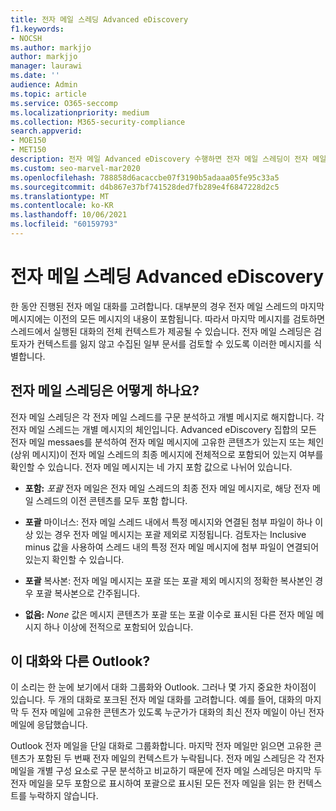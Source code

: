 ```yaml
---
title: 전자 메일 스레딩 Advanced eDiscovery
f1.keywords:
- NOCSH
ms.author: markjjo
author: markjjo
manager: laurawi
ms.date: ''
audience: Admin
ms.topic: article
ms.service: O365-seccomp
ms.localizationpriority: medium
ms.collection: M365-security-compliance
search.appverid:
- MOE150
- MET150
description: 전자 메일 Advanced eDiscovery 수행하면 전자 메일 스레딩이 전자 메일 대화를 구문 분석하고 각 메시지를 서로 다른 범주로 구분합니다.
ms.custom: seo-marvel-mar2020
ms.openlocfilehash: 788858d6acaccbe07f3190b5adaaa05fe95c33a5
ms.sourcegitcommit: d4b867e37bf741528ded7fb289e4f6847228d2c5
ms.translationtype: MT
ms.contentlocale: ko-KR
ms.lasthandoff: 10/06/2021
ms.locfileid: "60159793"
---
```

# <a name="email-threading-in-advanced-ediscovery"></a>전자 메일 스레딩 Advanced eDiscovery

한 동안 진행된 전자 메일 대화를 고려합니다. 대부분의 경우 전자 메일 스레드의 마지막 메시지에는 이전의 모든 메시지의 내용이 포함됩니다. 따라서 마지막 메시지를 검토하면 스레드에서 실행된 대화의 전체 컨텍스트가 제공될 수 있습니다. 전자 메일 스레딩은 검토자가 컨텍스트를 잃지 않고 수집된 일부 문서를 검토할 수 있도록 이러한 메시지를 식별합니다.

## <a name="what-does-email-threading-do"></a>전자 메일 스레딩은 어떻게 하나요?

전자 메일 스레딩은 각 전자 메일 스레드를 구문 분석하고 개별 메시지로 해지합니다. 각 전자 메일 스레드는 개별 메시지의 체인입니다. Advanced eDiscovery 집합의 모든 전자 메일 messaes를 분석하여 전자 메일 메시지에 고유한 콘텐츠가 있는지 또는 체인(상위 메시지)이 전자 메일 스레드의 최종 메시지에 전체적으로 포함되어 있는지 여부를 확인할 수 있습니다. 전자 메일 메시지는 네 가지 포함 값으로 나뉘어 있습니다.

- **포함:** *포괄* 전자 메일은 전자 메일 스레드의 최종 전자 메일 메시지로, 해당 전자 메일 스레드의 이전 콘텐츠를 모두 포함 합니다.

- **포괄** 마이너스: 전자 메일 스레드  내에서 특정 메시지와 연결된 첨부 파일이 하나 이상 있는 경우 전자 메일 메시지는 포괄 제외로 지정됩니다. 검토자는 Inclusive minus 값을 사용하여 스레드 내의 특정 전자 메일 메시지에 첨부 파일이 연결되어 있는지 확인할 수 있습니다. 

- **포괄** 복사본: 전자 메일 메시지는  포괄 또는 포괄 제외 메시지의 정확한 복사본인 경우 포괄 복사본으로 간주됩니다. 

- **없음:** *None* 값은 메시지 콘텐츠가 포괄 또는 포괄 이수로 표시된 다른 전자 메일 메시지 하나 이상에 전적으로 포함되어 있습니다.

## <a name="how-is-it-different-from-conversations-in-outlook"></a>이 대화와 다른 Outlook?

이 소리는 한 눈에 보기에서 대화 그룹화와 Outlook. 그러나 몇 가지 중요한 차이점이 있습니다. 두 개의 대화로 포크된 전자 메일 대화를 고려합니다. 예를 들어, 대화의 마지막 두 전자 메일에 고유한 콘텐츠가 있도록 누군가가 대화의 최신 전자 메일이 아닌 전자 메일에 응답했습니다.

Outlook 전자 메일을 단일 대화로 그룹화합니다. 마지막 전자 메일만 읽으면 고유한 콘텐츠가 포함된 두 번째 전자 메일의 컨텍스트가 누락됩니다. 전자 메일 스레딩은 각 전자 메일을 개별 구성 요소로 구문 분석하고 비교하기 때문에 전자 메일 스레딩은 마지막 두 전자 메일을 모두 포함으로 표시하여 포괄으로 표시된 모든 전자 메일을 읽는 한 컨텍스트를 누락하지 않습니다.
